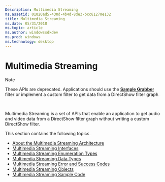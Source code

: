 ```yaml
---
Description: Multimedia Streaming
ms.assetid: 01020ad5-430d-4b4d-8de3-bcc81270e132
title: Multimedia Streaming
ms.date: 05/31/2018
ms.topic: article
ms.author: windowssdkdev
ms.prod: windows
ms.technology: desktop
---
```


# Multimedia Streaming

> [!Note]  
> These APIs are deprecated. Applications should use the [**Sample Grabber**](sample-grabber-filter.md) filter or implement a custom filter to get data from a DirectShow filter graph.

 

Multimedia Streaming is a set of APIs that enable an application to get audio and video data from a DirectShow filter graph without writing a custom DirectShow filter.

This section contains the following topics.

-   [About the Multimedia Streaming Architecture](about-the-multimedia-streaming-architecture.md)
-   [Multimedia Streaming Interfaces](multimedia-streaming-interfaces.md)
-   [Multimedia Streaming Enumeration Types](multimedia-streaming-types.md)
-   [Multimedia Streaming Data Types](multimedia-streaming-data-types.md)
-   [Multimedia Streaming Error and Success Codes](multimedia-streaming-error-and-success-codes.md)
-   [Multimedia Streaming Objects](multimedia-streaming-objects.md)
-   [Multimedia Streaming Sample Code](multimedia-streaming-sample-code.md)

 

 



